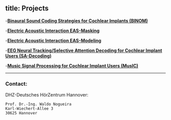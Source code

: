 title: Projects
---

-**[Binaural Sound Coding Strategies for Cochlear Implants (BINOM)](https://www.vianna.de/01_workgroups/nogueira/projects/binom.html)**

-**[Electric Acoustic Interaction EAS-Masking](https://vianna.uber.space/01_workgroups/nogueira/projects/easprojects/eas.html)**

-**[Electric Acoustic Interaction EAS-Modeling](https://vianna.uber.space/01_workgroups/nogueira/projects/easprojects/easmodeling.html)**

-**[EEG Neural Tracking/Selective Attention Decoding for Cochlear Implant Users (SA-Decoding)](https://www.vianna.de/01_workgroups/nogueira/projects/dsaci.html)**

-**[Music Signal Processing for Cochlear Implant Users (MusIC)](https://www.vianna.de/01_workgroups/nogueira/projects/music.html)**




- - -    
### Contact:
DHZ-Deutsches HörZentrum Hannover:

    Prof. Dr.-Ing. Waldo Nogueira
    Karl-Wiechert-Allee 3 
    30625 Hannover    
    
